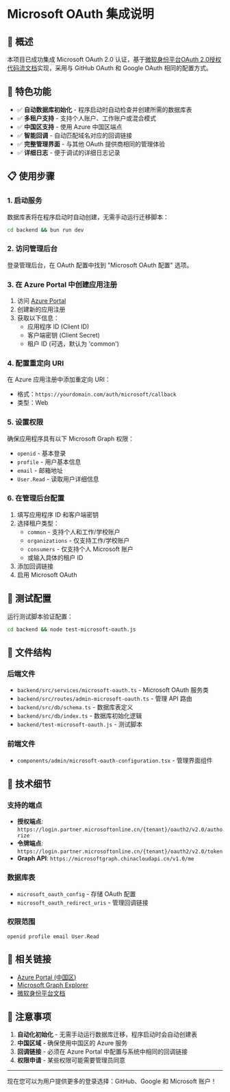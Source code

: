 # Microsoft OAuth 集成说明

## 🎯 概述

本项目已成功集成 Microsoft OAuth 2.0 认证，基于[微软身份平台OAuth 2.0授权代码流文档](https://docs.azure.cn/zh-cn/entra/identity-platform/v2-oauth2-auth-code-flow)实现，采用与 GitHub OAuth 和 Google OAuth 相同的配置方式。

## 🚀 特色功能

- ✅ **自动数据库初始化** - 程序启动时自动检查并创建所需的数据库表
- ✅ **多租户支持** - 支持个人账户、工作账户或混合模式
- ✅ **中国区支持** - 使用 Azure 中国区端点
- ✅ **智能回调** - 自动匹配域名对应的回调链接
- ✅ **完整管理界面** - 与其他 OAuth 提供商相同的管理体验
- ✅ **详细日志** - 便于调试的详细日志记录

## 📋 使用步骤

### 1. 启动服务

数据库表将在程序启动时自动创建，无需手动运行迁移脚本：

```bash
cd backend && bun run dev
```

### 2. 访问管理后台

登录管理后台，在 OAuth 配置中找到 "Microsoft OAuth 配置" 选项。

### 3. 在 Azure Portal 中创建应用注册

1. 访问 [Azure Portal](https://portal.azure.cn/#view/Microsoft_AAD_RegisteredApps/ApplicationsListBlade)
2. 创建新的应用注册
3. 获取以下信息：
   - 应用程序 ID (Client ID)
   - 客户端密钥 (Client Secret)
   - 租户 ID (可选，默认为 'common')

### 4. 配置重定向 URI

在 Azure 应用注册中添加重定向 URI：
- 格式：`https://yourdomain.com/auth/microsoft/callback`
- 类型：Web

### 5. 设置权限

确保应用程序具有以下 Microsoft Graph 权限：
- `openid` - 基本登录
- `profile` - 用户基本信息
- `email` - 邮箱地址
- `User.Read` - 读取用户详细信息

### 6. 在管理后台配置

1. 填写应用程序 ID 和客户端密钥
2. 选择租户类型：
   - `common` - 支持个人和工作/学校账户
   - `organizations` - 仅支持工作/学校账户
   - `consumers` - 仅支持个人 Microsoft 账户
   - 或输入具体的租户 ID
3. 添加回调链接
4. 启用 Microsoft OAuth

## 🧪 测试配置

运行测试脚本验证配置：

```bash
cd backend && node test-microsoft-oauth.js
```

## 📁 文件结构

### 后端文件
- `backend/src/services/microsoft-oauth.ts` - Microsoft OAuth 服务类
- `backend/src/routes/admin-microsoft-oauth.ts` - 管理 API 路由
- `backend/src/db/schema.ts` - 数据库表定义
- `backend/src/db/index.ts` - 数据库初始化逻辑
- `backend/test-microsoft-oauth.js` - 测试脚本

### 前端文件
- `components/admin/microsoft-oauth-configuration.tsx` - 管理界面组件

## 🔧 技术细节

### 支持的端点
- **授权端点**: `https://login.partner.microsoftonline.cn/{tenant}/oauth2/v2.0/authorize`
- **令牌端点**: `https://login.partner.microsoftonline.cn/{tenant}/oauth2/v2.0/token`
- **Graph API**: `https://microsoftgraph.chinacloudapi.cn/v1.0/me`

### 数据库表
- `microsoft_oauth_config` - 存储 OAuth 配置
- `microsoft_oauth_redirect_uris` - 管理回调链接

### 权限范围
```
openid profile email User.Read
```

## 🔗 相关链接

- [Azure Portal (中国区)](https://portal.azure.cn)
- [Microsoft Graph Explorer](https://developer.microsoft.com/graph/graph-explorer)
- [微软身份平台文档](https://docs.azure.cn/zh-cn/entra/identity-platform/)

## 📝 注意事项

1. **自动化初始化** - 无需手动运行数据库迁移，程序启动时会自动创建表
2. **中国区域** - 确保使用中国区的 Azure 服务
3. **回调链接** - 必须在 Azure Portal 中配置与系统中相同的回调链接
4. **权限申请** - 某些权限可能需要管理员同意

---

现在您可以为用户提供更多的登录选择：GitHub、Google 和 Microsoft 账户！ 
